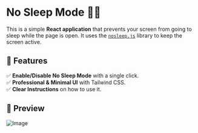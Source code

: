 # No Sleep Mode 🛌🚫

This is a simple **React application** that prevents your screen from going to sleep while the page is open. It uses the [`nosleep.js`](https://github.com/richtr/NoSleep.js) library to keep the screen active.

## 🚀 Features
✅ **Enable/Disable No Sleep Mode** with a single click.  
✅ **Professional & Minimal UI** with Tailwind CSS.  
✅ **Clear Instructions** on how to use it.  

## 📸 Preview

![Image](https://github.com/user-attachments/assets/8c13632e-ec0c-4e92-a873-d367defaf26d)
